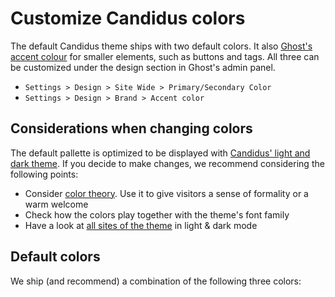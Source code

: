 <script setup>
  import SiteInput from '../../../components/SiteInput.vue';
  import Color from '../../../components/Color.vue'
</script>

# Customize Candidus colors

The default Candidus theme ships with two default colors. It also [Ghost's accent colour](https://ghost.org/help/branding-settings/) for smaller elements, such as buttons and tags. All three can be customized under the design section in Ghost's admin panel.

- `Settings > Design > Site Wide > Primary/Secondary Color`
- `Settings > Design > Brand > Accent color`

<SiteInput path="ghost/#/settings/design"></SiteInput>

## Considerations when changing colors

The default pallette is optimized to be displayed with [Candidus' light and dark theme](../../features/theming.md). If you decide to make changes, we recommend considering the following points:

- Consider [color theory](https://en.wikipedia.org/wiki/Color_theory). Use it to give visitors a sense of formality or a warm welcome
- Check how the colors play together with the theme's font family
- Have a look at [all sites of the theme](../../intro/pages.md) in light & dark mode

## Default colors

We ship (and recommend) a combination of the following three colors:

<Color text="Primary Color: Dark Blue - Hex Code #3f4d63" color="#3f4d63"/>
<Color text="Secondary Color: Light Orange - Hex Code #f7c59f" color="#f7c59f"/>
<Color text="Ghost Accent Color: Light Blue - Hex Code #bdc5d4" color="#bdc5d4"/>